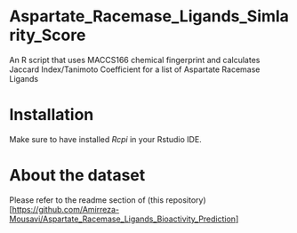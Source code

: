 # Aspartate_Racemase_Ligands_Simlarity_Score
 An R script that uses MACCS166 chemical fingerprint and calculates Jaccard Index/Tanimoto Coefficient for a list of Aspartate Racemase Ligands

# Installation
 Make sure to have installed *Rcpi* in your Rstudio IDE.

# About the dataset
 Please refer to the readme section of (this repository)[https://github.com/Amirreza-Mousavi/Aspartate_Racemase_Ligands_Bioactivity_Prediction]

    